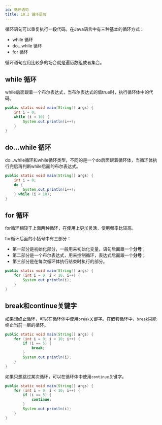 ```yaml
---
id: 循环语句
title: 10.2 循环语句
---
```


循环语句可以重复执行一段代码。在Java语言中有三种基本的循环方式：

- while 循环
- do...while 循环
- for 循环

循环语句应用比较多的场合就是遍历数组或者集合。

## while 循环

while后面跟着一个布尔表达式，当布尔表达式的值true时，执行循环体中的代码。

```java
public static void main(String[] args) {
    int i = 0;
    while (i < 10) {
        System.out.println(i++);
    }
}
```


## do...while 循环

do...while循环和while循环类型，不同的是一个do后面跟着循环体，当循环体执行完后再判断while后面的布尔表达式。

```java
public static void main(String[] args) {
    int i = 0;
    do {
        System.out.println(i++);
    } while (i < 10);
}
```

## for 循环

for循环相较于上面两种循环，在使用上更加灵活，使用频率比较高。

for循环后面的小括号中有三部分：

- 第一部分是初始化部分，一般用来初始化变量，语句后面跟一个**分号**；
- 第二部分是一个布尔表达式，用来控制循环，表达式后面跟一个**分号**；
- 第三部分是在每次循环体执行结束时执行的部分。

```java
public static void main(String[] args) {
    for (int i = 0; i < 10; i++) {
        System.out.println(i);
    }
}
```

## break和continue关键字

如果想终止循环，可以在循环体中使用`break`关键字。在嵌套循环中，`break`只能终止当前一层的循环。

```java
public static void main(String[] args) {
    for (int i = 0; i < 10; i++) {
        if (i == 5) {
            break;
        }
        System.out.println(i);
    }
}
```

如果只想跳过某次循环，可以在循环体中使用`continue`关键字。

```java
public static void main(String[] args) {
    for (int i = 0; i < 10; i++) {
        if (i == 5) {
            continue;
        }
        System.out.println(i);
    }
}
```